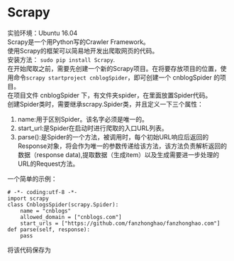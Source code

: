 # Scrapy
实验环境：Ubuntu 16.04  
Scrapy是一个用Python写的Crawler Framework。  
使用Scrapy的框架可以简易地开发出爬取网页的代码。  
安装方法： `sudo pip install Scrapy`.  
在开始爬取之前，需要先创建一个新的Scrapy项目。在将要存放项目的位置，使用命令`scrapy startproject cnblogSpider`，即可创建一个 cnblogSpider 的项目。  
在项目文件 cnblogSpider 下，有文件夹spider，在里面放置Spider代码。  
创建Spider类时，需要继承scrapy.Spider类，并且定义一下三个属性：  
1. name:用于区别Spider。该名字必须是唯一的。  
2. start_url:是Spider在启动时进行爬取的入口URL列表。  
3. parse():是Spider的一个方法，被调用时，每个初始URL响应后返回的Response对象，将会作为唯一的参数传递给该方法，该方法负责解析返回的数据（response data),提取数据（生成item）以及生成需要进一步处理的URL的Request方法。  

一个简单的示例：  

	# -*- coding:utf-8 -*-
	import scrapy
	class CnblogsSpider(scrapy.Spider):
    	name = "cnblogs"
    	allowed_domain = ["cnblogs.com"]
    	start_urls = ["https://github.com/fanzhonghao/fanzhonghao.com"]
    def parse(self, response):
        pass

将该代码保存为 
